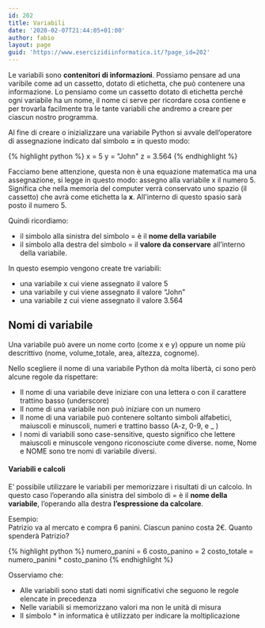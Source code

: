 ```yaml
---
id: 202
title: Variabili
date: '2020-02-07T21:44:05+01:00'
author: fabio
layout: page
guid: 'https://www.esercizidiinformatica.it/?page_id=202'
---
```


Le variabili sono **contenitori di informazioni**. Possiamo pensare ad una varibile come ad un cassetto, dotato di etichetta, che può contenere una informazione.
Lo pensiamo come un cassetto dotato di etichetta perché ogni variabile ha un nome, il nome ci serve per ricordare cosa contiene e per trovarla facilmente tra
le tante variabili che andremo a creare per ciascun nostro programma.

Al fine di creare o inizializzare una variabile Python si avvale dell’operatore di assegnazione indicato dal simbolo **=** in questo modo:

{% highlight python %}
x = 5
y = "John"
z = 3.564
{% endhighlight %}

Facciamo bene attenzione, questa non è una equazione matematica ma una assegnazione, si legge in questo modo: assegno alla variabile x il numero 5.
Significa che nella memoria del computer verrà conservato uno spazio (il cassetto) che avrà come etichetta la **x**. All'interno di questo spasio sarà 
posto il numero 5.

Quindi ricordiamo:
* il simbolo alla sinistra del simbolo = è il **nome della variabile**
* il simbolo alla destra del simbolo = il **valore da conservare** all’interno della variabile.

In questo esempio vengono create tre variabili:

- una variabile x cui viene assegnato il valore 5
- una variabile y cui viene assegnato il valore “John”
- una variabile z cui viene assegnato il valore 3.564

## Nomi di variabile

Una variabile può avere un nome corto (come x e y) oppure un nome più descrittivo (nome, volume\_totale, area, altezza, cognome).

Nello scegliere il nome di una variabile Python dà molta libertà, ci sono però alcune regole da rispettare:

- Il nome di una variabile deve iniziare con una lettera o con il carattere trattino basso (underscore)
- Il nome di una variabile non può iniziare con un numero
- Il nome di una variabile può contenere soltanto simboli alfabetici, maiuscoli e minuscoli, numeri e trattino basso (A-z, 0-9, e \_ )
- I nomi di variabili sono case-sensitive, questo significo che lettere maiuscoli e minuscole vengono riconosciute come diverse. nome, Nome e NOME sono tre nomi di variabile diversi.

#### Variabili e calcoli

E’ possibile utilizzare le variabili per memorizzare i risultati di un calcolo. In questo caso l’operando alla sinistra del simbolo di = è il **nome della variabile**, l’operando alla destra **l’espressione da calcolare**.

Esempio:  
Patrizio va al mercato e compra 6 panini. Ciascun panino costa 2€. Quanto spenderà Patrizio?

{% highlight python %}
numero_panini = 6
costo_panino = 2
costo_totale = numero_panini * costo_panino
{% endhighlight %}

Osserviamo che:

- Alle variabili sono stati dati nomi significativi che seguono le regole elencate in precedenza
- Nelle variabili si memorizzano valori ma non le unità di misura
- Il simbolo \* in informatica è utilizzato per indicare la moltiplicazione
